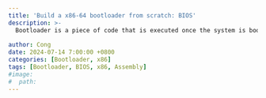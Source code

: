 ```yaml
---
title: 'Build a x86-64 bootloader from scratch: BIOS'
description: >-
  Bootloader is a piece of code that is executed once the system is booted.
  
author: Cong
date: 2024-07-14 7:00:00 +0800
categories: [Bootloader, x86]
tags: [Bootloader, BIOS, x86, Assembly]
#image:
#  path: 
---
```

